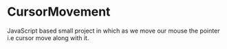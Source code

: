# CursorMovement
JavaScript based small project in which as we move our mouse the pointer i.e cursor move along with it.
